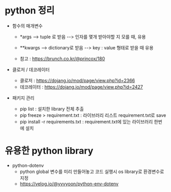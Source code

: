 
# python 정리

+ 함수의 매개변수

  + *args --> tuple 로 받음 --> 인자를 몇개 받아야할 지 모를 때, 유용

  + **kwargs --> dictionary로 받음 --> key : value 형태로 받을 때 유용

  + 참고 : https://brunch.co.kr/@princox/180

+ 클로저 / 데코레이터

  + 클로저 : https://dojang.io/mod/page/view.php?id=2366
  + 데코레이터 : https://dojang.io/mod/page/view.php?id=2427

+ 패키지 관리
  + pip list : 설치한 library 전체 추출
  + pip freeze > requirement.txt : 라이브러리 리스트 requirement.txt로 save
  + pip install -r requirements.txt : requirement.txt에 있는 라이브러리 한번에 설치


# 유용한 python library

+ python-dotenv
  + python global 변수를 미리 만들어놓고 코드 실행시 os library로 환경변수로 지정
  + https://velog.io/@yvvyoon/python-env-dotenv
